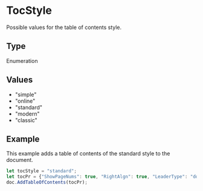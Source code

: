# TocStyle

Possible values for the table of contents style.

## Type

Enumeration

## Values

- "simple"
- "online"
- "standard"
- "modern"
- "classic"


## Example

This example adds a table of contents of the standard style to the document.

```javascript editor-xlsx
let tocStyle = "standard";
let tocPr = {"ShowPageNums": true, "RightAlgn": true, "LeaderType": "dot", "FormatAsLinks": true, "BuildFrom": {"OutlineLvls": 9}, "TocStyle": tocStyle};
doc.AddTableOfContents(tocPr);
```
